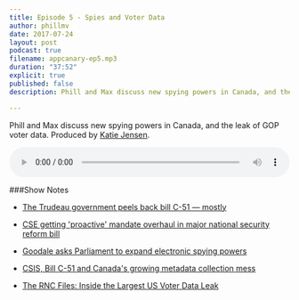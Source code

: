 ```yaml
---
title: Episode 5 - Spies and Voter Data
author: phillmv
date: 2017-07-24
layout: post
podcast: true
filename: appcanary-ep5.mp3
duration: "37:52"
explicit: true
published: false
description: Phill and Max discuss new spying powers in Canada, and the leak of GOP voter data

---
```


Phill and Max discuss new spying powers in Canada, and the leak of GOP voter data. Produced by [Katie Jensen](https://twitter.com/katiejensen).

<audio controls preload="metadata" style="width: 100%;">
	<source src="/mp3/appcanary-ep5.mp3" type="audio/mpeg">
	Your browser does not support the audio element.
</audio>

###Show Notes


* [The Trudeau government peels back bill C-51 — mostly](https://news.vice.com/story/the-trudeau-government-peels-back-bill-c-51-mostly)
* [CSE getting 'proactive' mandate overhaul in major national security reform bill](http://ipolitics.ca/2017/06/20/goodale-pitches-panel-of-experts-in-major-national-security-reform-bill/)
* [Goodale asks Parliament to expand electronic spying powers](http://www.nationalobserver.com/2017/06/20/news/goodale-asks-parliament-expand-electronic-spying-powers)
* [CSIS, Bill C-51 and Canada's growing metadata collection mess](http://www.cbc.ca/news/canada/manitoba/canada-csis-metadata-collection-privacy-concerns-bill-c51-1.3798564)

* [The RNC Files: Inside the Largest US Voter Data Leak](https://www.upguard.com/breaches/the-rnc-files)
